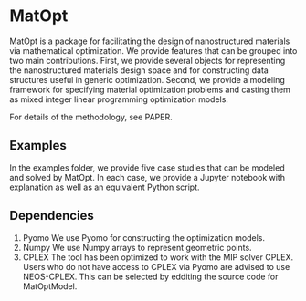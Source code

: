 # MatOpt

MatOpt is a package for facilitating the design of nanostructured materials via mathematical optimization.
We provide features that can be grouped into two main contributions. 
First, we provide several objects for representing the nanostructured materials design space and for constructing data structures useful in generic optimization. 
Second, we provide a modeling framework for specifying material optimization problems and casting them as mixed integer linear programming optimization models. 

For details of the methodology, see PAPER. 

## Examples

In the examples folder, we provide five case studies that can be modeled and solved by MatOpt.
In each case, we provide a Jupyter notebook with explanation as well as an equivalent Python script.

## Dependencies

1. Pyomo
   We use Pyomo for constructing the optimization models. 
2. Numpy 
   We use Numpy arrays to represent geometric points.
3. CPLEX
   The tool has been optimized to work with the MIP solver CPLEX. Users who do not have access to CPLEX via Pyomo are advised to use NEOS-CPLEX. This can be selected by edditing the source code for MatOptModel.
